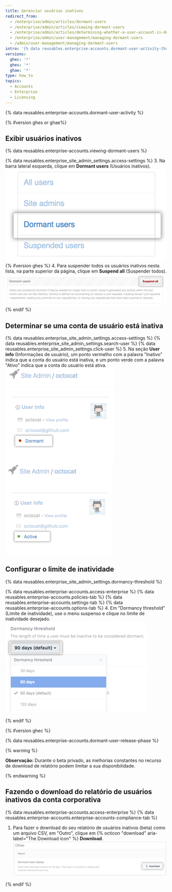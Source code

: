 ```yaml
---
title: Gerenciar usuários inativos
redirect_from:
  - /enterprise/admin/articles/dormant-users
  - /enterprise/admin/articles/viewing-dormant-users
  - /enterprise/admin/articles/determining-whether-a-user-account-is-dormant
  - /enterprise/admin/user-management/managing-dormant-users
  - /admin/user-management/managing-dormant-users
intro: '{% data reusables.enterprise-accounts.dormant-user-activity-threshold %}'
versions:
  ghec: '*'
  ghes: '*'
  ghae: '*'
type: how_to
topics:
  - Accounts
  - Enterprise
  - Licensing
---
```


{% data reusables.enterprise-accounts.dormant-user-activity %}

{% ifversion ghes or ghae%}
## Exibir usuários inativos

{% data reusables.enterprise-accounts.viewing-dormant-users %}

{% data reusables.enterprise_site_admin_settings.access-settings %}
3. Na barra lateral esquerda, clique em **Dormant users** (Usuários inativos). ![Dormant users tab](/assets/images/enterprise/site-admin-settings/dormant-users-tab.png){% ifversion ghes %}
4. Para suspender todos os usuários inativos nesta lista, na parte superior da página, clique em **Suspend all** (Suspender todos). ![Suspend all button](/assets/images/enterprise/site-admin-settings/suspend-all.png){% endif %}

## Determinar se uma conta de usuário está inativa

{% data reusables.enterprise_site_admin_settings.access-settings %}
{% data reusables.enterprise_site_admin_settings.search-user %}
{% data reusables.enterprise_site_admin_settings.click-user %}
5. Na seção **User info** (Informações de usuário), um ponto vermelho com a palavra "Inativo" indica que a conta do usuário está inativa, e um ponto verde com a palavra "Ativo" indica que a conta do usuário está ativa. ![Conta de usuário inativa](/assets/images/enterprise/stafftools/dormant-user.png) ![Conta de usuário ativa](/assets/images/enterprise/stafftools/active-user.png)

## Configurar o limite de inatividade

{% data reusables.enterprise_site_admin_settings.dormancy-threshold %}

{% data reusables.enterprise-accounts.access-enterprise %}
{% data reusables.enterprise-accounts.policies-tab %}
{% data reusables.enterprise-accounts.settings-tab %}
{% data reusables.enterprise-accounts.options-tab %}
4. Em "Dormancy threshold" (Limite de inatividade), use o menu suspenso e clique no limite de inatividade desejado.![Menu suspenso do limite de inatividade](/assets/images/enterprise/site-admin-settings/dormancy-threshold-menu.png)

{% endif %}

{% ifversion ghec %}

{% data reusables.enterprise-accounts.dormant-user-release-phase %}

{% warning %}

**Observação:** Durante o beta privado, as melhorias constantes no recurso de download de relatório podem limitar a sua disponibilidade.

{% endwarning %}

## Fazendo o download do relatório de usuários inativos da conta corporativa

{% data reusables.enterprise-accounts.access-enterprise %}
{% data reusables.enterprise-accounts.enterprise-accounts-compliance-tab %}
1. Para fazer o download do seu relatório de usuários inativos (beta) como um arquivo CSV, em "Outro", clique em {% octicon "download" aria-label="The Download icon" %} **Download**. ![Botão Baixar em "Outro" na página de conformidade](/assets/images/help/business-accounts/dormant-users-download-button.png)

{% endif %}
